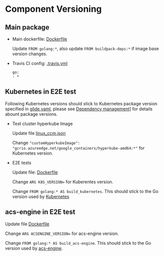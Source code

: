# Component Versioning

## Main package
- Main dockerfile: [Dockerfile](/Dockerfile)
    
    Update `FROM golang:*`, also update `FROM buildpack-deps:*` if image base version changes.

- Travis CI config: [.travis.yml](/.travis.yml)
    ```
    go:
    - *
    ```

## Kubernetes in E2E test
Following Kubernetes versions should stick to Kubernetes package version specified in [glide.yaml](/glide.yaml), please see [Dependency management](dependency-management.md)] for details abount package versions.

   - Test cluster hyperkube Image

     Update file [linux_ccm.json](/test/k8s-azure/manifest/linux_ccm.json)
     
     Change `"customHyperkubeImage": "gcrio.azureedge.net/google_containers/hyperkube-amd64:*"` for Kubernetes version.

   - E2E tests

     Update file: [Dockerfile](/test/k8s-azure/Dockerfile)
 
     Change `ARG K8S_VERSION=` for Kuberentes version.
 
     Change `FROM golang:* AS build_kubernetes`. This should stick to the Go version used by [Kubernetes](https://github.com/kubernetes/kubernetes/blob/master/build/build-image/cross/Dockerfile)

## acs-engine in E2E test
   Update file [Dockerfile](/test/k8s-azure/Dockerfile)

   Change  `ARG ACSENGINE_VERSION=` for acs-engine  version.

   Change  `FROM golang:* AS build_acs-engine`.
   This should stick to the Go version used by [acs-engine](https://github.com/Azure/acs-engine/blob/master/Dockerfile).
